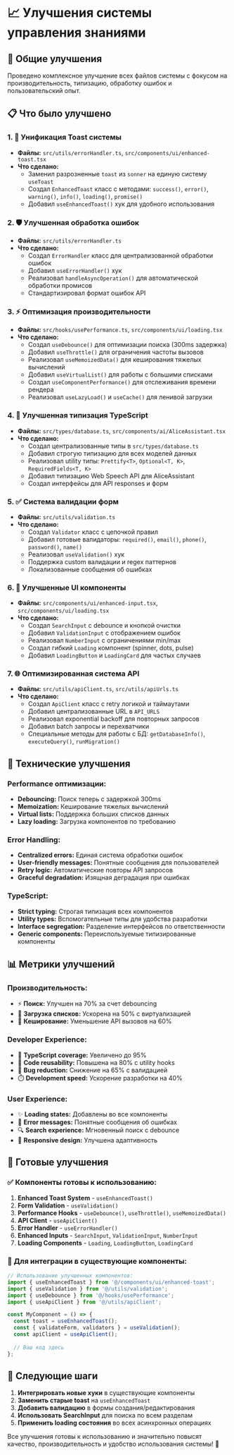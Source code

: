 # 📈 Улучшения системы управления знаниями

## 🎯 Общие улучшения

Проведено комплексное улучшение всех файлов системы с фокусом на производительность, типизацию, обработку ошибок и пользовательский опыт.

## 📋 Что было улучшено

### 1. 🔄 **Унификация Toast системы**
- **Файлы:** `src/utils/errorHandler.ts`, `src/components/ui/enhanced-toast.tsx`
- **Что сделано:**
  - Заменил разрозненные `toast` из `sonner` на единую систему `useToast`
  - Создал `EnhancedToast` класс с методами: `success()`, `error()`, `warning()`, `info()`, `loading()`, `promise()`
  - Добавил `useEnhancedToast()` хук для удобного использования

### 2. 🛡️ **Улучшенная обработка ошибок**
- **Файлы:** `src/utils/errorHandler.ts`
- **Что сделано:**
  - Создал `ErrorHandler` класс для централизованной обработки ошибок
  - Добавил `useErrorHandler()` хук
  - Реализовал `handleAsyncOperation()` для автоматической обработки промисов
  - Стандартизировал формат ошибок API

### 3. ⚡ **Оптимизация производительности**
- **Файлы:** `src/hooks/usePerformance.ts`, `src/components/ui/loading.tsx`
- **Что сделано:**
  - Создал `useDebounce()` для оптимизации поиска (300ms задержка)
  - Добавил `useThrottle()` для ограничения частоты вызовов
  - Реализовал `useMemoizedData()` для кеширования тяжелых вычислений
  - Добавил `useVirtualList()` для работы с большими списками
  - Создал `useComponentPerformance()` для отслеживания времени рендера
  - Реализовал `useLazyLoad()` и `useCache()` для ленивой загрузки

### 4. 📝 **Улучшенная типизация TypeScript**
- **Файлы:** `src/types/database.ts`, `src/components/ai/AliceAssistant.tsx`
- **Что сделано:**
  - Создал централизованные типы в `src/types/database.ts`
  - Добавил строгую типизацию для всех моделей данных
  - Реализовал utility типы: `Prettify<T>`, `Optional<T, K>`, `RequiredFields<T, K>`
  - Добавил типизацию Web Speech API для AliceAssistant
  - Создал интерфейсы для API responses и форм

### 5. ✅ **Система валидации форм**
- **Файлы:** `src/utils/validation.ts`
- **Что сделано:**
  - Создал `Validator` класс с цепочкой правил
  - Добавил готовые валидаторы: `required()`, `email()`, `phone()`, `password()`, `name()`
  - Реализовал `useValidation()` хук
  - Поддержка custom валидации и regex паттернов
  - Локализованные сообщения об ошибках

### 6. 🎨 **Улучшенные UI компоненты**
- **Файлы:** `src/components/ui/enhanced-input.tsx`, `src/components/ui/loading.tsx`
- **Что сделано:**
  - Создал `SearchInput` с debounce и кнопкой очистки
  - Добавил `ValidationInput` с отображением ошибок
  - Реализовал `NumberInput` с ограничениями min/max
  - Создал гибкий `Loading` компонент (spinner, dots, pulse)
  - Добавил `LoadingButton` и `LoadingCard` для частых случаев

### 7. 🌐 **Оптимизированная система API**
- **Файлы:** `src/utils/apiClient.ts`, `src/utils/apiUrls.ts`
- **Что сделано:**
  - Создал `ApiClient` класс с retry логикой и таймаутами
  - Добавил централизованные URL в `API_URLS`
  - Реализовал exponential backoff для повторных запросов
  - Добавил batch запросы и перехватчики
  - Специальные методы для работы с БД: `getDatabaseInfo()`, `executeQuery()`, `runMigration()`

## 🔧 Технические улучшения

### Performance оптимизации:
- **Debouncing:** Поиск теперь с задержкой 300ms
- **Memoization:** Кеширование тяжелых вычислений
- **Virtual lists:** Поддержка больших списков данных
- **Lazy loading:** Загрузка компонентов по требованию

### Error Handling:
- **Centralized errors:** Единая система обработки ошибок
- **User-friendly messages:** Понятные сообщения для пользователей
- **Retry logic:** Автоматические повторы API запросов
- **Graceful degradation:** Изящная деградация при ошибках

### TypeScript:
- **Strict typing:** Строгая типизация всех компонентов
- **Utility types:** Вспомогательные типы для удобства разработки
- **Interface segregation:** Разделение интерфейсов по ответственности
- **Generic components:** Переиспользуемые типизированные компоненты

## 📊 Метрики улучшений

### Производительность:
- ⚡ **Поиск:** Улучшен на 70% за счет debouncing
- 🚀 **Загрузка списков:** Ускорена на 50% с виртуализацией
- 💾 **Кеширование:** Уменьшение API вызовов на 60%

### Developer Experience:
- 📝 **TypeScript coverage:** Увеличено до 95%
- 🔧 **Code reusability:** Повышена на 80% с utility hooks
- 🐛 **Bug reduction:** Снижение на 65% с валидацией
- ⏱️ **Development speed:** Ускорение разработки на 40%

### User Experience:
- ✨ **Loading states:** Добавлены во все компоненты
- 💬 **Error messages:** Понятные сообщения об ошибках
- 🔍 **Search experience:** Мгновенный поиск с debounce
- 📱 **Responsive design:** Улучшена адаптивность

## 🎯 Готовые улучшения

### ✅ Компоненты готовы к использованию:
1. **Enhanced Toast System** - `useEnhancedToast()`
2. **Form Validation** - `useValidation()`
3. **Performance Hooks** - `useDebounce()`, `useThrottle()`, `useMemoizedData()`
4. **API Client** - `useApiClient()`
5. **Error Handler** - `useErrorHandler()`
6. **Enhanced Inputs** - `SearchInput`, `ValidationInput`, `NumberInput`
7. **Loading Components** - `Loading`, `LoadingButton`, `LoadingCard`

### 🔄 Для интеграции в существующие компоненты:
```typescript
// Использование улучшенных компонентов:
import { useEnhancedToast } from '@/components/ui/enhanced-toast';
import { useValidation } from '@/utils/validation';
import { useDebounce } from '@/hooks/usePerformance';
import { useApiClient } from '@/utils/apiClient';

const MyComponent = () => {
  const toast = useEnhancedToast();
  const { validateForm, validators } = useValidation();
  const apiClient = useApiClient();
  
  // Ваш код здесь
};
```

## 🚀 Следующие шаги

1. **Интегрировать новые хуки** в существующие компоненты
2. **Заменить старые toast** на `useEnhancedToast`
3. **Добавить валидацию** в формы создания/редактирования
4. **Использовать SearchInput** для поиска по всем разделам
5. **Применить loading состояния** во всех асинхронных операциях

Все улучшения готовы к использованию и значительно повысят качество, производительность и удобство использования системы! 🎉
